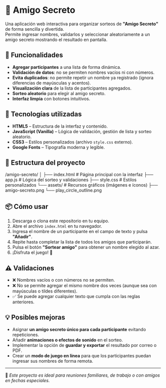 # 🎁 Amigo Secreto

Una aplicación web interactiva para organizar sorteos de **"Amigo Secreto"** de forma sencilla y divertida.  
Permite ingresar nombres, validarlos y seleccionar aleatoriamente a un amigo secreto mostrando el resultado en pantalla.

## 🧠 Funcionalidades

- **Agregar participantes** a una lista de forma dinámica.
- **Validación de datos**: no se permiten nombres vacíos ni con números.
- **Evita duplicados**: no permite repetir un nombre ya registrado (ignora diferencias de mayúsculas y acentos).
- **Visualización clara** de la lista de participantes agregados.
- **Sorteo aleatorio** para elegir al amigo secreto.
- **Interfaz limpia** con botones intuitivos.

## 🚀 Tecnologías utilizadas

- **HTML5** – Estructura de la interfaz y contenido.
- **JavaScript (Vanilla)** – Lógica de validación, gestión de lista y sorteo aleatorio.
- **CSS3** – Estilos personalizados (archivo `style.css` externo).
- **Google Fonts** – Tipografía moderna y legible.

## 📂 Estructura del proyecto

/amigo-secreto/
│
├── index.html # Página principal con la interfaz
├── app.js # Lógica del sorteo y validaciones
├── style.css # Estilos personalizados
└── assets/ # Recursos gráficos (imágenes e íconos)
├── amigo-secreto.png
└── play_circle_outline.png


## 📦 Cómo usar

1. Descarga o clona este repositorio en tu equipo.
2. Abre el archivo `index.html` en tu navegador.
3. Ingresa el nombre de un participante en el campo de texto y pulsa **"Añadir"**.
4. Repite hasta completar la lista de todos los amigos que participarán.
5. Pulsa el botón **"Sortear amigo"** para obtener un nombre elegido al azar.
6. ¡Disfruta el juego! 🎉

## ⚠️ Validaciones

- ❌ Nombres vacíos o con números no se permiten.  
- ❌ No se permite agregar el mismo nombre dos veces (aunque sea con mayúsculas o tildes diferentes).  
- ✅ Se puede agregar cualquier texto que cumpla con las reglas anteriores.

## 💡 Posibles mejoras

- Asignar **un amigo secreto único para cada participante** evitando repeticiones.
- Añadir **animaciones o efectos de sonido** en el sorteo.
- Implementar la opción de **guardar y exportar** el resultado por correo o PDF.
- Crear un **modo de juego en línea** para que los participantes puedan ingresar sus nombres de forma remota.

---

📌 *Este proyecto es ideal para reuniones familiares, de trabajo o con amigos en fechas especiales.*
